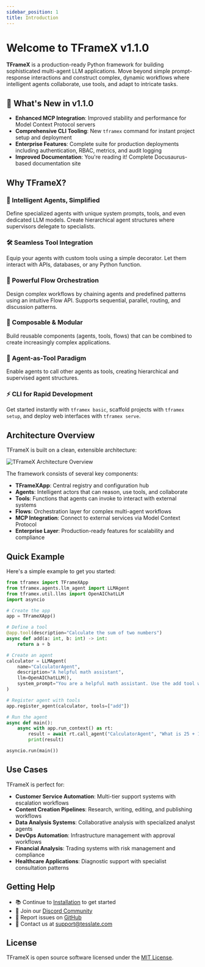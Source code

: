 ```yaml
---
sidebar_position: 1
title: Introduction
---
```


# Welcome to TFrameX v1.1.0

**TFrameX** is a production-ready Python framework for building sophisticated multi-agent LLM applications. Move beyond simple prompt-response interactions and construct complex, dynamic workflows where intelligent agents collaborate, use tools, and adapt to intricate tasks.

## 🎉 What's New in v1.1.0

- **Enhanced MCP Integration**: Improved stability and performance for Model Context Protocol servers
- **Comprehensive CLI Tooling**: New `tframex` command for instant project setup and deployment
- **Enterprise Features**: Complete suite for production deployments including authentication, RBAC, metrics, and audit logging
- **Improved Documentation**: You're reading it! Complete Docusaurus-based documentation site

## Why TFrameX?

### 🧠 Intelligent Agents, Simplified
Define specialized agents with unique system prompts, tools, and even dedicated LLM models. Create hierarchical agent structures where supervisors delegate to specialists.

### 🛠️ Seamless Tool Integration
Equip your agents with custom tools using a simple decorator. Let them interact with APIs, databases, or any Python function.

### 🌊 Powerful Flow Orchestration
Design complex workflows by chaining agents and predefined patterns using an intuitive Flow API. Supports sequential, parallel, routing, and discussion patterns.

### 🧩 Composable & Modular
Build reusable components (agents, tools, flows) that can be combined to create increasingly complex applications.

### 🚀 Agent-as-Tool Paradigm
Enable agents to call other agents as tools, creating hierarchical and supervised agent structures.

### ⚡ CLI for Rapid Development
Get started instantly with `tframex basic`, scaffold projects with `tframex setup`, and deploy web interfaces with `tframex serve`.

## Architecture Overview

TFrameX is built on a clean, extensible architecture:

![TFrameX Architecture Overview](/img/01-overall-framework-architecture.png)

The framework consists of several key components:

- **TFrameXApp**: Central registry and configuration hub
- **Agents**: Intelligent actors that can reason, use tools, and collaborate
- **Tools**: Functions that agents can invoke to interact with external systems
- **Flows**: Orchestration layer for complex multi-agent workflows
- **MCP Integration**: Connect to external services via Model Context Protocol
- **Enterprise Layer**: Production-ready features for scalability and compliance

## Quick Example

Here's a simple example to get you started:

```python
from tframex import TFrameXApp
from tframex.agents.llm_agent import LLMAgent
from tframex.util.llms import OpenAIChatLLM
import asyncio

# Create the app
app = TFrameXApp()

# Define a tool
@app.tool(description="Calculate the sum of two numbers")
async def add(a: int, b: int) -> int:
    return a + b

# Create an agent
calculator = LLMAgent(
    name="CalculatorAgent",
    description="A helpful math assistant",
    llm=OpenAIChatLLM(),
    system_prompt="You are a helpful math assistant. Use the add tool when needed."
)

# Register agent with tools
app.register_agent(calculator, tools=["add"])

# Run the agent
async def main():
    async with app.run_context() as rt:
        result = await rt.call_agent("CalculatorAgent", "What is 25 + 17?")
        print(result)

asyncio.run(main())
```

## Use Cases

TFrameX is perfect for:

- **Customer Service Automation**: Multi-tier support systems with escalation workflows
- **Content Creation Pipelines**: Research, writing, editing, and publishing workflows
- **Data Analysis Systems**: Collaborative analysis with specialized analyst agents
- **DevOps Automation**: Infrastructure management with approval workflows
- **Financial Analysis**: Trading systems with risk management and compliance
- **Healthcare Applications**: Diagnostic support with specialist consultation patterns

## Getting Help

- 📚 Continue to [Installation](installation) to get started
- 💬 Join our [Discord Community](https://discord.gg/DkzMzwBTaw)
- 🐛 Report issues on [GitHub](https://github.com/TesslateAI/TFrameX/issues)
- 📧 Contact us at support@tesslate.com

## License

TFrameX is open source software licensed under the [MIT License](https://github.com/TesslateAI/TFrameX/blob/main/LICENSE).